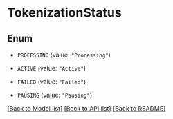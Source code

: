 # TokenizationStatus

## Enum


* `PROCESSING` (value: `"Processing"`)

* `ACTIVE` (value: `"Active"`)

* `FAILED` (value: `"Failed"`)

* `PAUSING` (value: `"Pausing"`)


[[Back to Model list]](../README.md#documentation-for-models) [[Back to API list]](../README.md#documentation-for-api-endpoints) [[Back to README]](../README.md)


